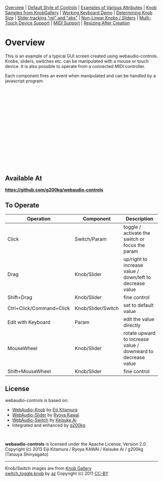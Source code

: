
<script>
WebAudioControlsOptions={
  useMidi:1,
};
</script>
<script src="../webaudio-controls.js"></script>

[Overview](./overview.html) | [Default Style of Controls](./defstyle.html) | [Examples of Various Attributes](./attributes.html) | [Knob Samples from KnobGallery](./knobsamples.html) | [Working Keyboard Demo](./keyboard.html) | [Determining Knob Size](./knobsize.html) | [Slider tracking "rel" and "abs"](./tracking.html) | [Non-Linear Knobs / Sliders](./nonlinear.html) | [Multi-Touch Device Support](./multifader.html) | [MIDI Support](./midisupport.html) | [Resizing After Creation](./resizetest.html)

# Overview

This is an example of a typical GUI screen created using webaudio-controls. Knobs, sliders, switches etc. can be manipulated with a mouse or touch device. It is also possible to operate from a connected MIDI controller.  

Each component fires an event when manipulated and can be handled by a javascript program.

<div>
    <div style="position:relative;background-image: url('../img/bg.png');width:512px;height:240px;margin:30px auto;padding:0px;">
        <webaudio-knob id="knob1" midilearn="1" midicc="1.1" style="position:absolute;left:48px;top:76px" src="../knobs/LittlePhatty.png" value="50" step="1" diameter="64" tooltip="Knob1 tooltip %d"></webaudio-knob>
        <webaudio-knob midilearn="1" midicc="8.7" style="position:absolute;left:128px;top:76px" src="../knobs/LittlePhatty.png" value="1" min="0" max="3" step="0.01" diameter="64" sprites="100" tooltip="Knob2 tooltip <br/> %.2f Hz" conv="(x)=>{return Math.pow(10,x)*20}"></webaudio-knob>
        <webaudio-knob midilearn="1" midicc="1.22" id="knob3" style="position:absolute;left:232px;top:48px" src="../knobs/vernier.png" value="30" max="100" step="1" diameter="128" sprites="50" valuetip="0" tooltip="Knob3"></webaudio-knob>
        <webaudio-param style="position:absolute;left:328px;top:162px" link="knob3"></webaudio-param>
        <webaudio-slider midilearn="1" midicc="1.23" style="position:absolute;left:368px;top:24px" src="../img/vsliderbody.png" knobsrc="../img/vsliderknob.png" value="0" min="0" max="100" step="1" basewidth="24" baseheight="128" knobwidth="24" knobheight="24" ditchLength="100" tooltip="Slider-L"></webaudio-slider>
        <webaudio-slider midilearn="1"  midicc="1.24" style="position:absolute;left:400px;top:24px" src="../img/vsliderbody.png" knobsrc="../img/vsliderknob.png" value="0" min="0" max="100" step="1" basewidth="24" baseheight="128" knobwidth="24" knobheight="24" ditchLength="100" units="%" tooltip="Slider-R"></webaudio-slider>
        <webaudio-switch midilearn="1" style="position:absolute;left:440px;top:38px" src="../knobs/switch_toggle.png" value="0" height="56" width="56" tooltip="Switch-A Tooltip text test"></webaudio-switch>
        <webaudio-switch midilearn="1" style="position:absolute;left:440px;top:102px" src="../knobs/switch_toggle.png" value="0" height="56" width="56" tooltip="Switch-B"></webaudio-switch>
	</div>
</div>

## Available At
<b><a href="https://github.com/g200kg/webaudio-controls">https://github.com/g200kg/webaudio-controls</a></b>

## To Operate

Operation               | Component        | Description
------------------------|------------------|------------------
Click                   |Switch/Param      |toggle / activate the switch or focus the param
Drag                    |Knob/Slider       |up/right to increase value / down/left to decrease value
Shift+Drag              |Knob/Slider       |fine control
Ctrl+Click/Command+Click|Knob/Slider/Switch|set to default value
Edit with Keyboard      |Param             |edit the value directly
MouseWheel              |Knob/Slider       |rotate upward to increase value / downward to decrease value
Shift+MouseWheel        |Knob/Slider       |fine control


## License
webaudio-controls is based on:
- <a href="https://github.com/agektmr/webaudio-knob" target="_blank">WebAudio-Knob</a> by <a href="http://google.com/+agektmr" target="_blank">Eiji Kitamura</a>
- <a href="https://github.com/ryoyakawai/webaudio-slider" target="_blank">WebAudio-Slider</a> by <a href="https://plus.google.com/108242669191458983485/posts" target="_blank">Ryoya Kawai</a>
- <a href="http://aikelab.net/switch/" target="_blank">WebAudio-Switch</a> by <a href="http://d.hatena.ne.jp/aike/" target="_blank">Keisuke Ai</a>
- Integrated and enhanced by <a href="http://www.g200kg.com/" target="_blank">g200kg</a>

<br/>

**webaudio-controls** is licensed under the Apache License, Version 2.0  
Copyright (c) 2013 Eiji Kitamura / Ryoya KAWAI / Keisuke Ai / g200kg (Tatsuya Shinyagaito)  

---

Knob/Switch images are from <a href="http://www.g200kg.com/en/webknobman/gallery.php" target="_blank">Knob Gallery</a><br/>
<a href="http://www.g200kg.com/en/webknobman/gallery.php?m=p&p=58" target="_blank">switch_toggle.knob</a> by <a href="http://bji.yukihotaru.com/" target="_blank">az</a> Copyright (c) 2011 <a href="http://creativecommons.org/licenses/by/3.0/" target="_blank">CC-BY</a>

<script>
webAudioControlsMidiManager.addMidiListener(function(event) {
    var data = event.data;
    var channel = data[0] & 0xf;
    var controlNumber = data[1];

    console.log("Midi event hook: data:[" + data + "] channel:" + channel + " cc:"+controlNumber);
});
</script>
